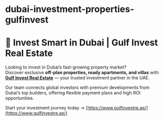 # dubai-investment-properties-gulfinvest
# 🌴 Invest Smart in Dubai | Gulf Invest Real Estate  

Looking to invest in Dubai’s fast-growing property market?  
Discover exclusive **off-plan properties, ready apartments, and villas** with  
**[Gulf Invest Real Estate](https://www.gulfinvestre.ae/)** — your trusted investment partner in the UAE.  

Our team connects global investors with premium developments from Dubai’s top builders, offering flexible payment plans and high ROI opportunities.  

Start your investment journey today → [https://www.gulfinvestre.ae/](https://www.gulfinvestre.ae/)
